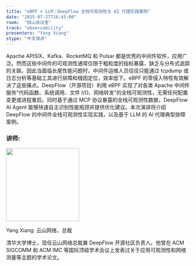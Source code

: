 ```yaml
---
title: "eBPF + LLM：DeepFlow 全栈可观测性与 AI 代理实践案例"
date: "2025-07-27T16:45:00"
room:  "阳山会议室"
track: "observability"
presenters: "Yang Xiang"
stype: "中文演讲"
---
```


Apache APISIX、Kafka、RocketMQ 和 Pulsar 都是优秀的中间件软件，应用广泛。然而这些中间件的可观测性通常仅限于粗粒度的指标暴露，缺乏与分布式追踪的关联。因此当面临长尾性能问题时，中间件运维人员往往只能通过 tcpdump 或日志分析等基础工具进行排障和根因定位，效率低下。eBPF 的零侵入特性有效解决了这些痛点。DeepFlow（开源项目）利用 eBPF 实现了对各类 Apache 中间件服务"代码函数、系统调用、文件 I/O、网络转发"的全栈可观测性，无需任何配置变更或进程重启。同时基于通过 MCP 协议暴露的全栈可观测性数据，DeepFlow AI Agent 能够快速自主识别性能瓶颈并提供优化建议。本次演讲将介绍 DeepFlow 的中间件全栈可观测性实现实践，以及基于 LLM 的 AI 代理典型排障案例。

### 讲师:

<img src="https://sessionize.com/image/b6e1-400o400o1-pQaQfhiHLxaGPmnakbBHWu.jpg" width="200" /><br/>

Yang Xiang: 云山网络，总裁

清华大学博士，现任云山网络总裁兼 DeepFlow 开源社区负责人。他曾在 ACM SIGCOMM 和 ACM IMC 等国际顶级学术会议上发表过关于应用可观测性和网络测量等主题的学术论文。